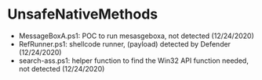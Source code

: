 # UnsafeNativeMethods

- MessageBoxA.ps1: POC to run mesasgeboxa, not detected (12/24/2020)
- RefRunner.ps1: shellcode runner, (payload) detected by Defender (12/24/2020) 
- search-ass.ps1: helper function to find the Win32 API function needed, not detected (12/24/2020)




